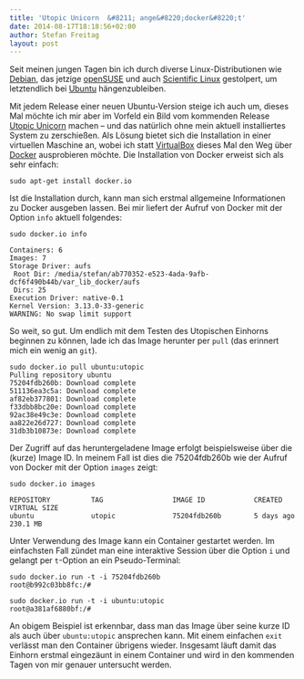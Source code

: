 ```yaml
---
title: 'Utopic Unicorn  &#8211; ange&#8220;docker&#8220;t'
date: 2014-08-17T18:18:56+02:00
author: Stefan Freitag
layout: post
---
```


Seit meinen jungen Tagen bin ich durch diverse Linux-Distributionen wie
[Debian](http://www.debian.org/index.de.html), das jetzige
[openSUSE](http://de.opensuse.org/Hauptseite) und auch
[Scientific Linux](https://www.scientificlinux.org/)
gestolpert, um letztendlich bei [Ubuntu](http://www.ubuntu.com/) hängenzubleiben.

Mit jedem Release einer neuen Ubuntu-Version steige ich auch um, dieses Mal
möchte ich mir aber im Vorfeld ein Bild vom kommenden Release
[Utopic Unicorn](http://wiki.ubuntuusers.de/Utopic_Unicorn) machen &#8211; und
das natürlich ohne mein aktuell installiertes System zu zerschießen. Als Lösung
bietet sich die Installation in einer virtuellen Maschine an, wobei ich statt
[VirtualBox](https://www.virtualbox.org/ "VirtualBox Homepage") dieses Mal den
Weg über [Docker](http://www.docker.com/ "Docker Homepage") ausprobieren möchte.
Die Installation von Docker erweist sich als sehr einfach:

```shell
sudo apt-get install docker.io
```

Ist die Installation durch, kann man sich erstmal allgemeine Informationen zu
Docker ausgeben lassen. Bei mir liefert der Aufruf von Docker mit der Option
`info` aktuell folgendes:

```shell
sudo docker.io info

Containers: 6
Images: 7
Storage Driver: aufs
 Root Dir: /media/stefan/ab770352-e523-4ada-9afb-dcf6f490b44b/var_lib_docker/aufs
 Dirs: 25
Execution Driver: native-0.1
Kernel Version: 3.13.0-33-generic
WARNING: No swap limit support
```

So weit, so gut. Um endlich mit dem Testen des Utopischen Einhorns beginnen zu
können, lade ich das Image herunter per `pull` (das erinnert mich ein wenig
an `git`).

```shell
sudo docker.io pull ubuntu:utopic
Pulling repository ubuntu
75204fdb260b: Download complete
511136ea3c5a: Download complete
af82eb377801: Download complete
f33dbb8bc20e: Download complete
92ac38e49c3e: Download complete
aa822e26d727: Download complete
31db3b10873e: Download complete
```

Der Zugriff auf das heruntergeladene Image erfolgt beispielsweise über die
(kurze) Image ID. In meinem Fall ist dies die 75204fdb260b wie der Aufruf von
Docker mit der Option `images` zeigt:

```shell
sudo docker.io images

REPOSITORY          TAG                 IMAGE ID            CREATED             VIRTUAL SIZE
ubuntu              utopic              75204fdb260b        5 days ago          230.1 MB
```

Unter Verwendung des Image kann ein Container gestartet werden. Im einfachsten
Fall zündet man eine interaktive Session über die Option `i` und gelangt
per `t`-Option an ein Pseudo-Terminal:

```shell
sudo docker.io run -t -i 75204fdb260b
root@b992c03bb8fc:/#

sudo docker.io run -t -i ubuntu:utopic
root@a381af6880bf:/#
```

An obigem Beispiel ist erkennbar, dass man das Image über seine kurze ID als
auch über `ubuntu:utopic` ansprechen kann. Mit einem einfachen `exit` verlässt
man den Container übrigens wieder.
Insgesamt läuft damit das Einhorn erstmal eingezäunt in einem Container und
wird in den kommenden Tagen von mir genauer untersucht werden.
